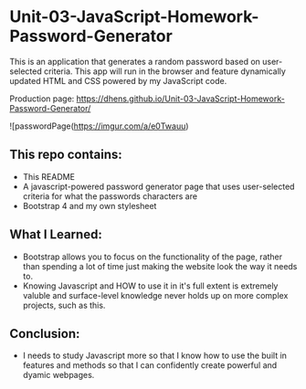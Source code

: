 # Unit-03-JavaScript-Homework-Password-Generator
This is an application that generates a random password based on user-selected criteria. This app will run in the browser and feature dynamically updated HTML and CSS powered by my JavaScript code.

Production page: https://dhens.github.io/Unit-03-JavaScript-Homework-Password-Generator/

![passwordPage(https://imgur.com/a/e0Twauu)


## This repo contains:
* This README
* A javascript-powered password generator page that uses user-selected criteria for what the passwords characters are
* Bootstrap 4 and my own stylesheet

## What I Learned:
* Bootstrap allows you to focus on the functionality of the page, rather than spending a lot of time just making the website look the way it needs to.
* Knowing Javascript and HOW to use it in it's full extent is extremely valuble and surface-level knowledge never holds up on more complex projects, such as this.

## Conclusion:
* I needs to study Javascript more so that I know how to use the built in features and methods so that I can confidently create powerful and dyamic webpages.
